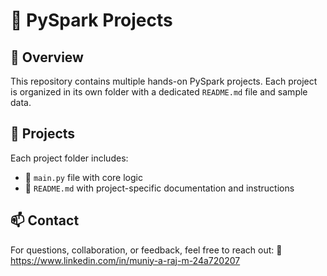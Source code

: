 # 🚀 PySpark Projects

## 📌 Overview  
This repository contains multiple hands-on PySpark projects. Each project is organized in its own folder with a dedicated `README.md` file and sample data.

## 📂 Projects  
Each project folder includes:
- 📄 `main.py` file with core logic   
- 📘 `README.md` with project-specific documentation and instructions

## 📫 Contact
For questions, collaboration, or feedback, feel free to reach out:
🔗 https://www.linkedin.com/in/muniy-a-raj-m-24a720207
